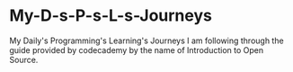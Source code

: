 # My-D-s-P-s-L-s-Journeys
My Daily's Programming's Learning's Journeys
I am following through the guide provided by codecademy by the name of Introduction to Open Source.
